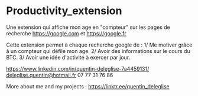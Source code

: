 # Productivity_extension
Une extension qui affiche mon age en "compteur" sur les pages de recherche https://google.com et https://google.fr

Cette extension permet à chaque recherche google de :
1/ Me motiver grâce à un compteur qui défile mon age.
2/ Avoir des informations sur le cours du BTC.
3/ Avoir une idée d'activité à exercer par jour.

https://www.linkedin.com/in/quentin-deleglise-7a4459131/
deleglise.quentin@hotmail.fr
07 77 31 76 86

More about me and my projects : https://linktr.ee/quentin_deleglise

